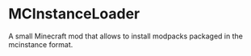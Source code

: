 # MCInstanceLoader
A small Minecraft mod that allows to install modpacks packaged in the mcinstance format.
